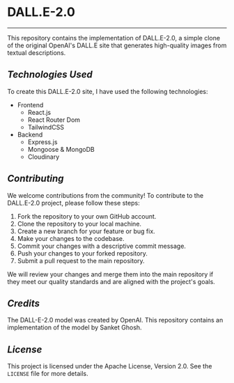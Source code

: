 # **DALL.E-2.0**

---

This repository contains the implementation of DALL.E-2.0, a simple clone of the original OpenAI's DALL.E site that generates high-quality images from textual descriptions.

## _Technologies Used_

To create this DALL.E-2.0 site, I have used the following technologies:

- Frontend
  - React.js
  - React Router Dom
  - TailwindCSS
- Backend
  - Express.js
  - Mongoose & MongoDB
  - Cloudinary

## _Contributing_

We welcome contributions from the community! To contribute to the DALL.E-2.0 project, please follow these steps:

1. Fork the repository to your own GitHub account.
2. Clone the repository to your local machine.
3. Create a new branch for your feature or bug fix.
4. Make your changes to the codebase.
5. Commit your changes with a descriptive commit message.
6. Push your changes to your forked repository.
7. Submit a pull request to the main repository.

We will review your changes and merge them into the main repository if they meet our quality standards and are aligned with the project's goals.

## _Credits_

The DALL-E-2.0 model was created by OpenAI. This repository contains an implementation of the model by Sanket Ghosh.

## _License_

This project is licensed under the Apache License, Version 2.0. See the `LICENSE` file for more details.
